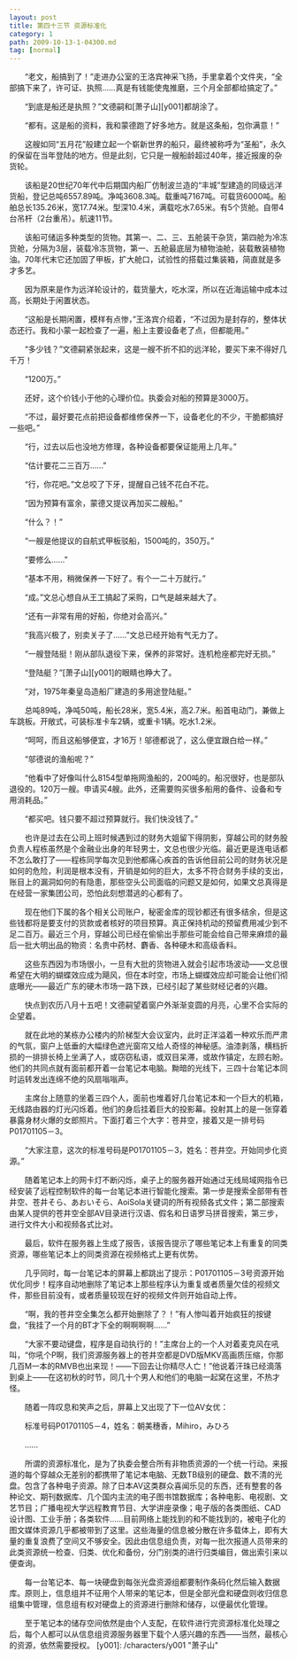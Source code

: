 ```yaml
---
layout: post
title: 第四十三节 资源标准化
category: 1
path: 2009-10-13-1-04300.md
tag: [normal]
---
```


　　“老文，船搞到了！”走进办公室的王洛宾神采飞扬，手里拿着个文件夹，“全部搞下来了，许可证、执照……真是有钱能使鬼推磨，三个月全部都给搞定了。”

　　“到底是船还是执照？”文德嗣和[萧子山][y001]都胡涂了。

　　“都有。这是船的资料，我和蒙德跑了好多地方。就是这条船，包你满意！”

　　这艘如同“五月花”般建立起一个崭新世界的船只，最终被称呼为“圣船”，永久的保留在当年登陆的地方。但是此刻，它只是一艘船龄超过40年，接近报废的杂货轮。

　　该船是20世纪70年代中后期国内船厂仿制波兰造的“丰城”型建造的同级远洋货船，登记总吨6557.89吨。净吨3608.3吨。载重吨7167吨。可载货6000吨。船舶总长135.26米，宽17.74米。型深10.4米，满载吃水7.65米。有5个货舱。自带4台吊杆（2台重吊）。航速11节。

　　该船可储运多种类型的货物。其第一、二、三、五舱装干杂货，第四舱为冷冻货舱，分隔为3层，装载冷冻货物，第一、五舱最底层为植物油舱，装载散装植物油。70年代末它还加固了甲板，扩大舱口，试验性的搭载过集装箱，简直就是多才多艺。

　　因为原来是作为远洋轮设计的，载货量大，吃水深，所以在近海运输中成本过高，长期处于闲置状态。

　　“这船是长期闲置，模样有点惨，”王洛宾介绍着，“不过因为是封存的，整体状态还行。我和小蒙一起检查了一遍，船上主要设备老了点，但都能用。”

　　“多少钱？”文德嗣紧张起来，这是一艘不折不扣的远洋轮，要买下来不得好几千万！

　　“1200万。”

　　还好，这个价钱小于他的心理价位。执委会对船的预算是3000万。

　　“不过，最好要花点前把设备都维修保养一下，设备老化的不少，干脆都搞好一些吧。”

　　“行，过去以后也没地方修理，各种设备都要保证能用上几年。”

　　“估计要花二三百万……”

　　“行，你花吧。”文总咬了下牙，提醒自己钱不花白不花。

　　“因为预算有富余，蒙德又提议再加买二艘船。”

　　“什么？！”

　　“一艘是他提议的自航式甲板驳船，1500吨的，350万。”

　　“要修么……”

　　“基本不用，稍微保养一下好了。有个一二十万就行。”

　　“成。”文总心想自从王工搞起了采购，口气是越来越大了。

　　“还有一非常有用的好船，你绝对会高兴。”

　　“我高兴极了，别卖关子了……”文总已经开始有气无力了。

　　“一艘登陆挺！刚从部队退役下来，保养的非常好。连机枪座都完好无损。”

　　“登陆艇？”[萧子山][y001]的眼睛也睁大了。

　　“对，1975年秦皇岛造船厂建造的多用途登陆艇。”

　　总吨89吨，净吨50吨，船长28米，宽5.4米，高2.7米。船首电动门，兼做上车跳板。开敞式，可装标准卡车2辆，或重卡1辆。吃水1.2米。

　　“呵呵，而且这船够便宜，才16万！邬德都说了，这么便宜跟白给一样。”

　　“邬德说的渔船呢？”

　　“他看中了好像叫什么8154型单拖网渔船的，200吨的。船况很好，也是部队退役的。120万一艘。申请买4艘。此外，还需要购买很多船用的备件、设备和专用消耗品。”

　　“都买吧。钱只要不超过预算就行。我们快没钱了。”

　　也许是过去在公司上班时候遇到过的财务大姐留下得阴影，穿越公司的财务股负责人程栋虽然是个金融业出身的年轻男士，文总也很少光临。最近更是连电话都不怎么敢打了——程栋同学每次见到他都痛心疾首的告诉他目前公司的财务状况是如何的危险，利润是根本没有，开销是如何的巨大，太多不符合财务手续的支出，账目上的漏洞如何的有隐患，那些空头公司面临的问题又是如何，如果文总真得是在经营一家集团公司，恐怕此刻想潜逃的心都有了。

　　现在他们下属的各个相关公司账户，秘密金库的现钞都还有很多结余，但是这些钱都将是要支付的货款或者核好的项目预算。真正保持机动的预留费用减少到不足二百万。最近三个月，穿越公司已经在偷偷出手那些可能会给自己带来麻烦的最后一批大明出品的物资：名贵中药材、麝香、各种硬木和高级香料。

　　这些东西因为市场很小，一旦有大批的货物进入就会引起市场波动——文总很希望在大明的蝴蝶效应成为飓风，但在本时空，市场上蝴蝶效应却可能会让他们彻底曝光——最近广东的硬木市场一路下跌，已经引起了某些财经记者的兴趣。

　　快点到农历八月十五吧！文德嗣望着窗户外渐渐变圆的月亮，心里不合实际的企望着。

　　就在此地的某栋办公楼内的阶梯型大会议室内，此时正洋溢着一种欢乐而严肃的气氛，窗户上低垂的大幅绿色遮光窗帘又给人奇怪的神秘感。油漆剥落，横档折损的一排排长椅上坐满了人，或窃窃私语，或双目呆滞，或故作镇定，左顾右盼。他们的共同点就有面前都开着一台笔记本电脑。黝暗的光线下，三四十台笔记本同时运转发出连绵不绝的风扇嗡嗡声。

　　主席台上随意的坐着三四个人，面前也堆着好几台笔记本和一个巨大的机箱，无线路由器的灯光闪烁着。他们的身后挂着巨大的投影幕。投射其上的是一张穿着暴露身材火爆的女郎照片。下面打着三个大字：苍井空，接着又是一排号码P01701105－3。

　　“大家注意，这次的标准号码是P01701105－3，姓名：苍井空。开始同步化资源。”

　　随着笔记本上的网卡灯不断闪烁，桌子上的服务器开始通过无线局域网指令已经安装了远程控制软件的每一台笔记本进行智能化搜索。第一步是搜索全部带有苍井空、苍井そら、あおいそら、AoiSola关键词的所有视频各式文件；第二部搜索由某人提供的苍井空全部AV目录进行汉语、假名和日语罗马拼音搜索，第三步，进行文件大小和视频各式比对。

　　最后，软件在服务器上生成了报告，该报告提示了哪些笔记本上有重复的同类资源，哪些笔记本上的同类资源在视频格式上更有优势。

　　几乎同时，每一台笔记本的屏幕上都跳出了提示：P01701105－3号资源开始优化同步！程序自动地删除了笔记本上那些程序认为重复或者质量欠佳的视频文件，那些目前没有，或者质量较现在好的视频文件则开始自动上传。

　　“啊，我的苍井空全集怎么都开始删除了？！”有人惨叫着开始疯狂的按键盘，“我挂了一个月的BT才下全的啊啊啊啊……”

　　“大家不要动键盘，程序是自动执行的！”主席台上的一个人对着麦克风在吼叫，“你吼个P啊，我们资源服务器上的苍井空都是DVD版MKV高画质压缩，你那几百M一本的RMVB也出来现！——下回去让你精尽人亡！”他说着汗珠已经滴落到桌上——在这初秋的时节，同几十个男人和他们的电脑一起窝在这里，不热才怪。

　　随着一阵叹息和笑声之后，屏幕上又出现了下一位AV女优：

　　标准号码P01701105－4，姓名：朝美穗香，Mihiro，みひろ

　　……

　　所谓的资源标准化，是为了执委会整合所有非物质资源的一个统一行动。来报道的每个穿越众无差别的都携带了笔记本电脑、无数TB级别的硬盘、数不清的光盘。包含了各种电子资源。除了日本AV这类群众喜闻乐见的东西，还有整套的各种论文、期刊数据库、几个国内主流的电子图书馆数据库；各种电影、电视剧、文艺节目；广播电视大学远程教育节目、大学讲座录像；电子版的各类图纸、CAD设计图、工业手册；各类软件……目前网络上能找到的和不能找到的，被电子化的图文媒体资源几乎都被带到了这里。这些海量的信息被分散在许多载体上，即有大量的重复浪费了空间又不够安全。因此由信息组负责，对每一批次报道人员带来的此类资源统一检查、归类、优化和备份，分门别类的进行归类编目，做出索引来以便查询。

　　每一台笔记本、每一块硬盘到每张光盘资源组都要制作条码化然后输入数据库。原则上，信息组并不征用个人带来的笔记本，但是全部光盘和硬盘则收归信息组集中管理，信息组有权对硬盘上的资源进行删除和储存，以便最优化管理。

　　至于笔记本的储存空间依然是由个人支配，在软件进行完资源标准化处理之后，每个人都可以从信息组资源服务器里下载个人感兴趣的东西——当然，最核心的资源，依然需要授权。
[y001]: /characters/y001 "萧子山"
